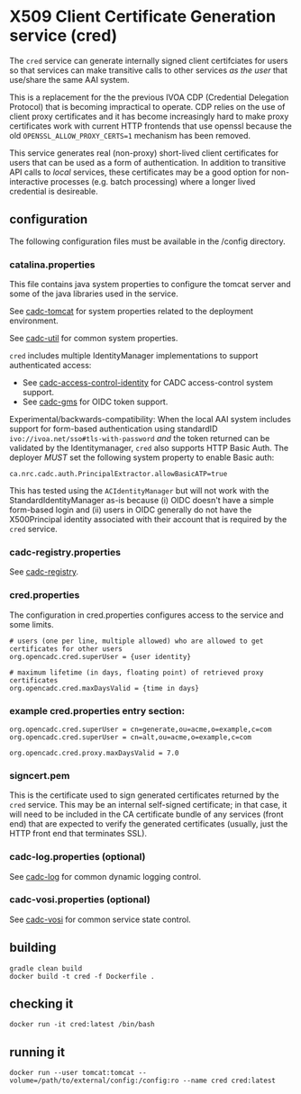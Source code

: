# X509 Client Certificate Generation service (cred)

The `cred` service can generate internally signed client certifciates for users so that
services can make transitive calls to other services _as the user_ that use/share the same 
AAI system. 

This is a replacement for the the previous IVOA CDP (Credential Delegation Protocol)
that is becoming impractical to operate. CDP relies on the use of client proxy certificates
and it has become increasingly hard to make proxy certificates work with current HTTP frontends
that use openssl because the old `OPENSSL_ALLOW_PROXY_CERTS=1` mechanism has been removed.

This service generates real (non-proxy) short-lived client certificates for users that can be
used as a form of authentication.  In addition to transitive API calls to _local_ services,
these certificates may be a good option for non-interactive processes (e.g. batch processing)
where a longer lived credential is desireable.

## configuration

The following configuration files must be available in the /config directory.

### catalina.properties
This file contains java system properties to configure the tomcat server and some of the java
libraries used in the service.

See <a href="https://github.com/opencadc/docker-base/tree/master/cadc-tomcat">cadc-tomcat</a>
for system properties related to the deployment environment.

See <a href="https://github.com/opencadc/core/tree/master/cadc-util">cadc-util</a>
for common system properties.

`cred` includes multiple IdentityManager implementations to support authenticated access:
 - See <a href="https://github.com/opencadc/ac/tree/master/cadc-access-control-identity">cadc-access-control-identity</a> for CADC access-control system support.
 - See <a href="https://github.com/opencadc/ac/tree/master/cadc-gms">cadc-gms</a> for OIDC token support.
 
Experimental/backwards-compatibility: When the local AAI system includes support for form-based 
authentication using standardID `ivo://ivoa.net/sso#tls-with-password` _and_ the token returned 
can be validated by the Identitymanager, `cred` also supports HTTP Basic Auth. The deployer *MUST* 
set the following system property to enable Basic auth:
```
ca.nrc.cadc.auth.PrincipalExtractor.allowBasicATP=true
```
This has tested using the `ACIdentityManager` but will not work with the  StandardIdentityManager as-is
because (i) OIDC doesn't have a simple form-based login and (ii) users in OIDC generally do not have the
X500Principal identity associated with their account that is required by the `cred` service.

### cadc-registry.properties
See <a href="https://github.com/opencadc/reg/tree/master/cadc-registry">cadc-registry</a>.

### cred.properties

The configuration in cred.properties configures access to the service and some limits.
```
# users (one per line, multiple allowed) who are allowed to get certificates for other users
org.opencadc.cred.superUser = {user identity}

# maximum lifetime (in days, floating point) of retrieved proxy certificates
org.opencadc.cred.maxDaysValid = {time in days}
```

### example cred.properties entry section:
```
org.opencadc.cred.superUser = cn=generate,ou=acme,o=example,c=com 
org.opencadc.cred.superUser = cn=alt,ou=acme,o=example,c=com

org.opencadc.cred.proxy.maxDaysValid = 7.0
```

### signcert.pem
This is the certificate used to sign generated certificates returned by the `cred` service. This may be
an internal self-signed certificate; in that case, it will need to be included in the CA certificate bundle
of any services (front end) that are expected to verify the generated certificates (usually, just the HTTP
front end that terminates SSL).

### cadc-log.properties (optional)
See <a href="https://github.com/opencadc/core/tree/master/cadc-log">cadc-log</a> for common 
dynamic logging control.

### cadc-vosi.properties (optional)
See <a href="https://github.com/opencadc/reg/tree/master/cadc-vosi">cadc-vosi</a> for common 
service state control.

## building
```
gradle clean build
docker build -t cred -f Dockerfile .
```

## checking it
```
docker run -it cred:latest /bin/bash
```

## running it
```
docker run --user tomcat:tomcat --volume=/path/to/external/config:/config:ro --name cred cred:latest
```


